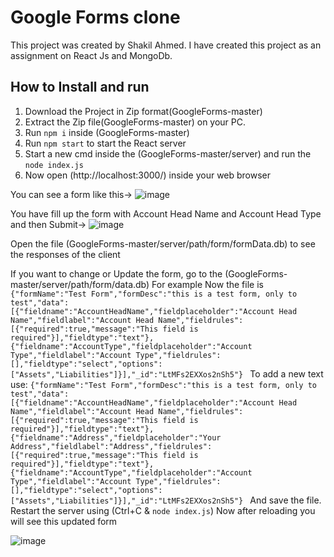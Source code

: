 # Google Forms clone 

This project was created by Shakil Ahmed. I have created this project as an assignment on React Js and MongoDb.

## How to Install and run
1. Download the Project in Zip format(GoogleForms-master)
2. Extract the Zip file(GoogleForms-master) on your PC.
3. Run `npm i` inside (GoogleForms-master)
4. Run `npm start` to start the React server
5. Start a new cmd inside the (GoogleForms-master/server) and run the `node index.js`
6. Now open (http://localhost:3000/) inside your web browser

You can see a form like this->
![image](https://user-images.githubusercontent.com/75152633/112973835-5cd82a80-916f-11eb-9817-c06e09e1ec75.png)

You have fill up the form with Account Head Name and Account Head Type and then Submit->
![image](https://user-images.githubusercontent.com/75152633/112974191-cfe1a100-916f-11eb-828c-cad89ce60caf.png)

Open the file (GoogleForms-master/server/path/form/formData.db) to see the responses of the client

If you want to change or Update the form, go to the (GoogleForms-master/server/path/form/data.db)
For example
Now the file is
`{"formName":"Test Form","formDesc":"this is a test form, only to test","data":[{"fieldname":"AccountHeadName","fieldplaceholder":"Account Head Name","fieldlabel":"Account Head Name","fieldrules":[{"required":true,"message":"This field is required"}],"fieldtype":"text"},{"fieldname":"AccountType","fieldplaceholder":"Account Type","fieldlabel":"Account Type","fieldrules":[],"fieldtype":"select","options":["Assets","Liabilities"]}],"_id":"LtMFs2EXXos2nSh5"}
`
To add a new text use:
`{"formName":"Test Form","formDesc":"this is a test form, only to test","data":[{"fieldname":"AccountHeadName","fieldplaceholder":"Account Head Name","fieldlabel":"Account Head Name","fieldrules":[{"required":true,"message":"This field is required"}],"fieldtype":"text"},{"fieldname":"Address","fieldplaceholder":"Your Address","fieldlabel":"Address","fieldrules":[{"required":true,"message":"This field is required"}],"fieldtype":"text"},{"fieldname":"AccountType","fieldplaceholder":"Account Type","fieldlabel":"Account Type","fieldrules":[],"fieldtype":"select","options":["Assets","Liabilities"]}],"_id":"LtMFs2EXXos2nSh5"}
`
And save the file. Restart the server using (Ctrl+C & `node index.js`)
Now after reloading you will see this updated form

![image](https://user-images.githubusercontent.com/75152633/112975495-5b0f6680-9171-11eb-81a9-3a70bae699a8.png)

